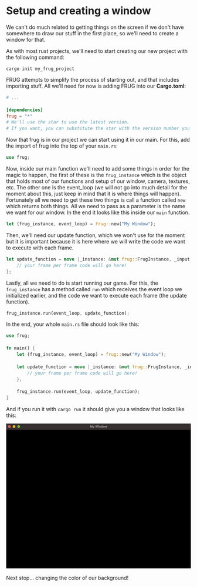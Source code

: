# Setup and creating a window

We can't do much related to getting things on the screen if we don't have somewhere to draw our stuff in the first place, so we'll need to create a window for that. 

As with most rust projects, we'll need to start creating our new project with the following command:

```
cargo init my_frug_project
```

FRUG attempts to simplify the process of starting out, and that includes importing stuff. All we'll need for now is adding FRUG into our **Cargo.toml**:

```toml
# ...

[dependencies]
frug = "*" 
# We'll use the star to use the latest version. 
# If you want, you can substitute the star with the version number you want to use.
```

Now that frug is in our project we can start using it in our main. For this, add the import of frug into the top of your `main.rs`:

```rust
use frug;
```

Now, inside our main function we'll need to add some things in order for the magic to happen, the first of these is the `frug_instance` which is the object that holds most of our functions and setup of our window, camera, textures, etc. The other one is the event_loop (we will not go into much detail for the moment about this, just keep in mind that it is where things will happen). Fortunately all we need to get these two things is call a function called `new` which returns both things. All we need to pass as a parameter is the name we want for our window. In the end it looks like this inside our `main` function.

```rust
let (frug_instance, event_loop) = frug::new("My Window");
```

Then, we'll need our update function, which we won't use for the moment but it is important because it is here where we will write the code we want to execute with each frame.

```rust
let update_function = move |_instance: &mut frug::FrugInstance, _input: &frug::InputHelper| {
    // your frame per frame code will go here!
};
```

Lastly, all we need to do is start running our game. For this, the `frug_instance` has a method called `run` which receives the event loop we initialized earlier, and the code we want to execute each frame (the update function).

```rust
frug_instance.run(event_loop, update_function);
```

In the end, your whole `main.rs` file should look like this:

```rust
use frug;

fn main() {
    let (frug_instance, event_loop) = frug::new("My Window");

    let update_function = move |_instance: &mut frug::FrugInstance, _input: &frug::InputHelper| {
        // your frame per frame code will go here!
    };

    frug_instance.run(event_loop, update_function);
}
```

And if you run it with `cargo run` it should give you a window that looks like this:

![An empty window](../img/frug_window.png)

Next stop... changing the color of our background!